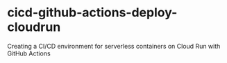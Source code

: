 # cicd-github-actions-deploy-cloudrun
Creating a CI/CD environment for serverless containers on Cloud Run with GitHub Actions
